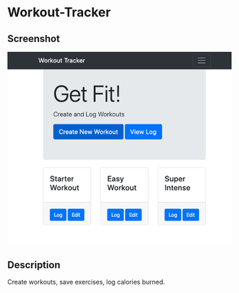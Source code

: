 # Workout-Tracker

## Screenshot

![Screenshot of Workout Tracker](/assets/screenshot.png)

## Description

Create workouts, save exercises, log calories burned.